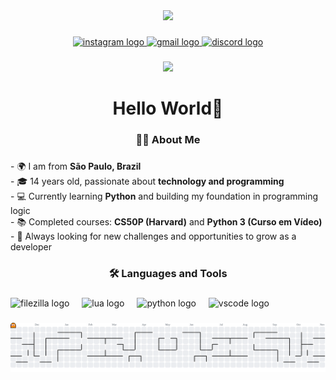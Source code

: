 <div align="center">
  <img height="150" src="https://media.giphy.com/media/M9gbBd9nbDrOTu1Mqx/giphy.gif"  />
</div>

###

<div align="center">
  <a href="https://www.instagram.com/santtos.___7" target="_blank">
    <img src="https://img.shields.io/static/v1?message=Instagram&logo=instagram&label=&color=E4405F&logoColor=white&labelColor=&style=for-the-badge" height="34" alt="instagram logo"  />
  </a>
  <a href="mailto:enzorodrigues4002@gmail.com">
    <img src="https://img.shields.io/static/v1?message=Gmail&logo=gmail&label=&color=D14836&logoColor=white&labelColor=&style=for-the-badge" height="34" alt="gmail logo"  />
  </a>
  <a href="https://discord.com/users/estelionato011" target="_blank">
    <img src="https://img.shields.io/static/v1?message=Discord&logo=discord&label=&color=7289DA&logoColor=white&labelColor=&style=for-the-badge" height="34" alt="discord logo"  />
  </a>
</div>

###

<div align="center">
  <img src="https://visitor-badge.laobi.icu/badge?page_id=santtosEnzo.santtosEnzo&left_text=Visitors"  />
</div>

###

<h1 align="center">Hello World🖖</h1>

###

<h3 align="center">👩‍💻  About Me</h3>

###

<p align="left">
- 🌍 I am from <b>São Paulo, Brazil</b> <br>
- 🎓 14 years old, passionate about <b>technology and programming</b> <br>
- 💻 Currently learning <b>Python</b> and building my foundation in programming logic <br>
- 📚 Completed courses: <b>CS50P (Harvard)</b> and <b>Python 3 (Curso em Vídeo)</b> <br>
- 🚀 Always looking for new challenges and opportunities to grow as a developer
</p>

###

<h3 align="center">🛠 Languages and Tools</h3>

###

<div align="left">
  <img src="https://cdn.jsdelivr.net/gh/devicons/devicon/icons/filezilla/filezilla-plain.svg" height="40" alt="filezilla logo"  />
  <img width="12" />
  <img src="https://cdn.jsdelivr.net/gh/devicons/devicon/icons/lua/lua-original.svg" height="40" alt="lua logo"  />
  <img width="12" />
  <img src="https://cdn.jsdelivr.net/gh/devicons/devicon/icons/python/python-original.svg" height="40" alt="python logo"  />
  <img width="12" />
  <img src="https://cdn.jsdelivr.net/gh/devicons/devicon/icons/vscode/vscode-original.svg" height="40" alt="vscode logo"  />
</div>

###

<picture>
  <source media="(prefers-color-scheme: dark)" srcset="https://raw.githubusercontent.com/santtosEnzo/santtosEnzo/output/pacman-contribution-graph-dark.svg">
  <source media="(prefers-color-scheme: light)" srcset="https://raw.githubusercontent.com/santtosEnzo/santtosEnzo/output/pacman-contribution-graph.svg">
  <img alt="pacman contribution graph" src="https://raw.githubusercontent.com/santtosEnzo/santtosEnzo/output/pacman-contribution-graph.svg">
</picture>
